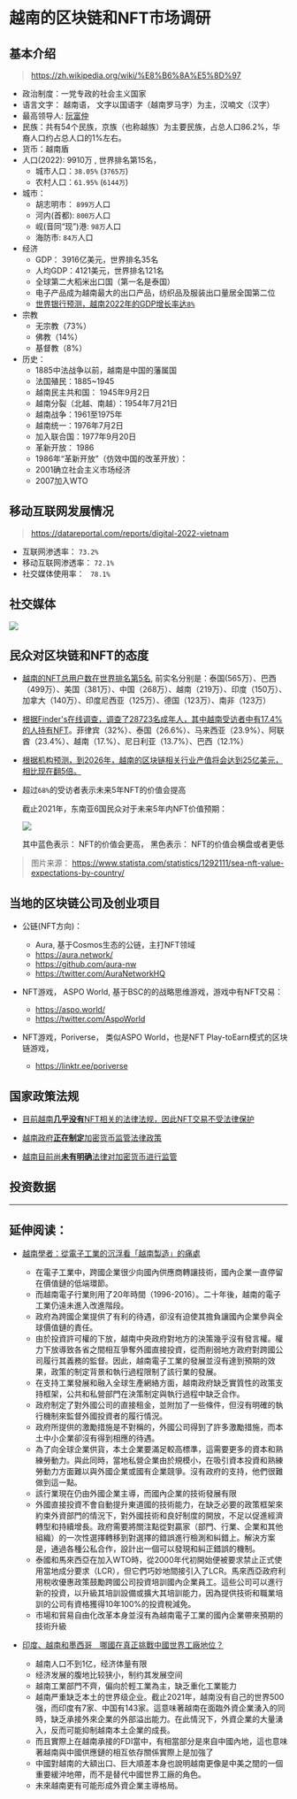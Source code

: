 # 越南的区块链和NFT市场调研

## 基本介绍

> https://zh.wikipedia.org/wiki/%E8%B6%8A%E5%8D%97

- 政治制度：一党专政的社会主义国家
- 语言文字： 越南语， 文字以国语字（越南罗马字）为主，汉喃文（汉字）
- 最高领导人: [阮富仲](https://zh.wikipedia.org/wiki/%E9%98%AE%E5%AF%8C%E4%BB%B2)
- 民族：共有54个民族，京族（也称越族）为主要民族，占总人口86.2%，华裔人口约占总人口的1%左右。
- 货币：越南盾
- 人口(2022): 9910万 , 世界排名第15名，
  - 城市人口：`38.05%` (`3765万`)
  - 农村人口：`61.95%` (`6144万`)
- 城市：
  - 胡志明市： `899万`人口
  - 河内(首都): `800万`人口
  - 岘(音同“现”)港: `98万`人口
  - 海防市: `84万`人口
- 经济
  - GDP： 3916亿美元，世界排名35名
  - 人均GDP：4121美元，世界排名121名
  - 全球第二大稻米出口国（第一名是泰国）
  - 电子产品成为越南最大的出口产品，纺织品及服装出口量居全国第二位
  - [世界银行预测，越南2022年的GDP增长率达`8%`](https://cj.sina.com.cn/articles/view/6862376589/199078e8d00102ge7u?finpagefr=p_103)
- 宗教
  - 无宗教（73%）
  - 佛教（14%）
  - 基督教（8%）
- 历史：
  - 1885中法战争以前，越南是中国的藩属国
  - 法国殖民：1885~1945
  - 越南民主共和国： 1945年9月2日
  - 越南分裂（北越、南越）：1954年7月21日
  - 越南战争：1961至1975年
  - 越南统一：1976年7月2日
  - 加入联合国：1977年9月20日
  - 革新开放： 1986
  - 1986年“革新开放”（仿效中国的改革开放）：
  - 2001确立社会主义市场经济
  - 2007加入WTO


## 移动互联网发展情况

> https://datareportal.com/reports/digital-2022-vietnam

- 互联网渗透率： `73.2%`
- 移动互联网渗透率： `72.1%`
- 社交媒体使用率： ` 78.1%`



## 社交媒体

![](../imgs/vietnam_social_media.png)

## 民众对区块链和NFT的态度

- [越南的NFT总用户数在世界排名第5名](https://vir.com.vn/vietnam-among-countries-with-the-most-nft-users-94102.html), 前实名分别是：泰国(565万）、巴西（499万）、美国（381万）、中国（268万）、越南（219万）、印度（150万）、加拿大（140万）、印度尼西亚（125万）、德国（123万）、南非（123万）
- [根据Finder's在线调查，调查了28723名成年人，其中越南受访者中有17.4%的人持有NFT](https://www.cekindo.vn/blog/a-comprehensive-overview-of-the-nft-sector-in-vietnam)。菲律宾（32%）、泰国（26.6%）、马来西亚（23.9%）、阿联酋（23.4%）、越南（17.%）、尼日利亚（13.7%）、巴西（12.1%）
- [根据机构预测，到2026年，越南的区块链相关行业产值将会达到25亿美元，相比现在翻5倍。](https://www.viettonkinconsulting.com/general/vietnam-nft-market-potential-investment-opportunity/)


- 超过`68%`的受访者表示未来5年NFT的价值会提高


    截止2021年，东南亚6国民众对于未来5年内NFT价值预期：

    ![](../imgs/sea_nft.png)

    其中蓝色表示： NFT的价值会更高， 黑色表示： NFT的价值会横盘或者更低


> 图片来源： https://www.statista.com/statistics/1292111/sea-nft-value-expectations-by-country/

## 当地的区块链公司及创业项目


- 公链(NFT方向)：
  - Aura, 基于Cosmos生态的公链，主打NFT领域
  - https://aura.network/
  - https://github.com/aura-nw
  - https://twitter.com/AuraNetworkHQ

- NFT游戏， ASPO World, 基于BSC的的战略思维游戏，游戏中有NFT交易：
  - https://aspo.world/
  - https://twitter.com/AspoWorld

- NFT游戏，Poriverse， 类似ASPO World，也是NFT Play-toEarn模式的区块链游戏，
  - https://linktr.ee/poriverse

## 国家政策法规

- [目前越南**几乎没有**NFT相关的法律法规，因此NFT交易不受法律保护](https://www.viettonkinconsulting.com/general/vietnam-nft-market-potential-investment-opportunity/)

- [越南政府**正在制定**加密货币监管法律政策](https://www.vietnam-briefing.com/news/vietnam-tasks-government-agencies-prepare-legal-framework-cryptocurrencies-virtual-assets.html/)

- [越南目前尚**未有明确**法律对加密货币进行监管](https://ykvn-law.com/how-to-classify-and-regulate-crypto-in-vietnam/)




## 投资数据




---

## 延伸阅读：

- [越南學者：從電子工業的沉浮看「越南製造」的痛處](https://www.hk01.com/%E4%B8%96%E7%95%8C%E5%B0%88%E9%A1%8C/797876/%E8%B6%8A%E5%8D%97%E5%AD%B8%E8%80%85-%E5%BE%9E%E9%9B%BB%E5%AD%90%E5%B7%A5%E6%A5%AD%E7%9A%84%E6%B2%89%E6%B5%AE%E7%9C%8B-%E8%B6%8A%E5%8D%97%E8%A3%BD%E9%80%A0-%E7%9A%84%E7%97%9B%E8%99%95)
  - 在電子工業中，跨國企業很少向國內供應商轉讓技術，國內企業一直停留在價值鏈的低端環節。
  - 而越南電子行業則用了20年時間（1996-2016）。二十年後，越南的電子工業仍遠未進入改進階段。
  - 政府為跨國企業提供了有利的待遇，卻沒有迫使其擔負讓國內企業參與全球價值鏈的責任。
  - 由於投資許可權的下放，越南中央政府對地方的決策幾乎沒有發言權。權力下放導致各省之間相互爭奪外國直接投資，從而削弱地方政府對跨國公司履行其義務的監督。因此，越南電子工業的發展並沒有達到預期的效果，政策的制定背景和執行過程限制了該行業的發展。
  - 在支持工業發展和融入全球生產網絡方面，越南政府缺乏實質性的政策支持框架，公共和私營部門在決策制定與執行過程中缺乏合作。
  - 政府制定了對外國公司的直接租金，並附加了一些條件，但沒有明確的執行機制來監督外國投資者的履行情況。
  - 政府所提供的激勵措施是不對稱的，外國公司得到了許多激勵措施，而本土中小企業卻沒有得到相應的待遇。
  - 為了向全球企業供貨，本土企業要滿足較高標準，這需要更多的資本和熟練勞動力。與此同時，當地私營企業由於規模小，在吸引資本投資和熟練勞動力方面難以與外國企業或國有企業競爭。沒有政府的支持，他們很難做到這一點。
  - 該行業現在仍由外國企業主導，而國內企業的技術發展有限
  - 外國直接投資不會自動提升東道國的技術能力，在缺乏必要的政策框架來約束外資部門的情況下，對外國技術和良好制度的開放，不足以促進經濟轉型和持續增長。政府需要將關注點從對贏家（部門、行業、企業和其他組織）的一次性選擇轉移到對選擇的錯誤進行檢測和糾錯上。解決方案是，通過各種公私合作，設計出一個可以發現和糾正錯誤的機制。
  - 泰國和馬來西亞在加入WTO時，從2000年代初開始便被要求禁止正式使用當地成分要求（LCR），但它們巧妙地間接引入了LCR。馬來西亞政府利用稅收優惠政策鼓勵跨國公司投資培訓國內企業員工。這些公司可以進行新的投資，以升級其培訓設備或擴大其培訓能力，因為提供技術和職業培訓的公司有資格獲得10年100%的投資稅減免。
  - 市場和貿易自由化改革本身並沒有為越南電子工業的國內企業帶來預期的技術升級

- [印度、越南和墨西哥　哪國在真正挑戰中國世界工廠地位？](https://www.hk01.com/%E4%B8%AD%E5%9C%8B%E8%A7%80%E5%AF%9F/830662/%E5%8D%B0%E5%BA%A6-%E8%B6%8A%E5%8D%97%E5%92%8C%E5%A2%A8%E8%A5%BF%E5%93%A5-%E5%93%AA%E5%9C%8B%E5%9C%A8%E7%9C%9F%E6%AD%A3%E6%8C%91%E6%88%B0%E4%B8%AD%E5%9C%8B%E4%B8%96%E7%95%8C%E5%B7%A5%E5%BB%A0%E5%9C%B0%E4%BD%8D)
  - 越南人口不到1亿，经济体量有限
  - 经济发展的腹地比较狭小，制约其发展空间
  - 越南工業部門不齊，偏向於輕工業為主，缺乏重化工業能力
  - 越南严重缺乏本土的世界级企业。截止2021年，越南没有自己的世界500强，而印度有7家、中国有143家。這意味著越南在面臨外資企業湧入的同時，缺乏承接外來企業的外部溢出能力。在此情況下，外資企業的大量湧入，反而可能抑制越南本土企業的成長。
  - 而且實際上在越南承接的FDI當中，有相當部分是來自中國內地，這也意味著越南與中國供應鏈的相互依存關係實際上是加強了
  - 中國對越南的大額出口、巨大順差本身也說明越南更像是中美之間的一個重要緩沖地帶，而不是替代中國世界工廠的角色。
  - 未來越南更有可能形成外資企業主導格局。

